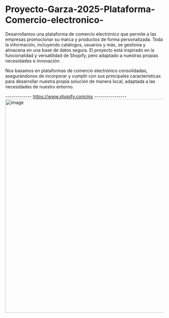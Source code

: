 # Proyecto-Garza-2025-Plataforma-Comercio-electronico-
Desarrollamos una plataforma de comercio electrónico que permite a las empresas promocionar su marca y productos de forma personalizada. Toda la información, incluyendo catálogos, usuarios y más, se gestiona y almacena en una base de datos segura. El proyecto está inspirado en la funcionalidad y versatilidad de Shopify, pero adaptado a nuestras propias necesidades e innovación.



Nos basamos en plataformas de comercio electrónico consolidadas, asegurándonos de incorporar y cumplir con sus principales características para desarrollar nuestra propia solución de manera local, adaptada a las necesidades de nuestro entorno.

------------- https://www.shopify.com/mx ----------------
<img width="829" height="677" alt="image" src="https://github.com/user-attachments/assets/8756f425-9e31-4341-a5ec-e467bd43686e" />

